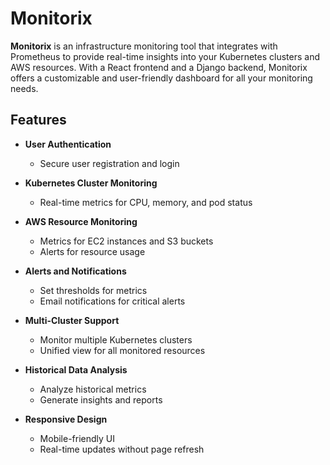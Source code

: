 # Monitorix

**Monitorix** is an infrastructure monitoring tool that integrates with Prometheus to provide real-time insights into your Kubernetes clusters and AWS resources. With a React frontend and a Django backend, Monitorix offers a customizable and user-friendly dashboard for all your monitoring needs.

## Features

- **User Authentication**
  - Secure user registration and login

- **Kubernetes Cluster Monitoring**
  - Real-time metrics for CPU, memory, and pod status

- **AWS Resource Monitoring**
  - Metrics for EC2 instances and S3 buckets
  - Alerts for resource usage

- **Alerts and Notifications**
  - Set thresholds for metrics
  - Email notifications for critical alerts

- **Multi-Cluster Support**
  - Monitor multiple Kubernetes clusters
  - Unified view for all monitored resources

- **Historical Data Analysis**
  - Analyze historical metrics
  - Generate insights and reports

- **Responsive Design**
  - Mobile-friendly UI
  - Real-time updates without page refresh
